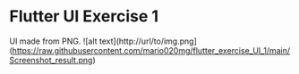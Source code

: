 # Flutter UI Exercise 1

UI made from PNG.
![alt text](http://url/to/img.png](https://raw.githubusercontent.com/mario020mg/flutter_exercise_UI_1/main/Screenshot_result.png)
